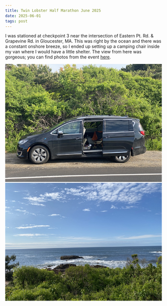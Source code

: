 ```yaml
---
title: Twin Lobster Half Marathon June 2025
date: 2025-06-01
tags: post
---
```


I was stationed at checkpoint 3 near the intersection of Eastern Pt. Rd. & Grapevine Rd. in Gloucester, MA. This was right by the ocean and there was a constant onshore breeze, so I ended up setting up a camping chair inside my van where I would have a little shelter. The view from here was gorgeous; you can find photos from the event [here](https://photos.app.goo.gl/7Wpukyt1nsvBrXeZ8).

<!-- cut -->

![A photo my my station](station.jpg)
![What a lovely ocean view](ocean.jpg)
